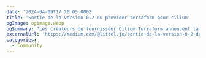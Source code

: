 ```yaml
---
date: '2024-04-09T17:20:05.000Z'
title: 'Sortie de la version 0.2 du provider terraform pour cilium'
ogImage: ogimage.webp
ogSummary: "Les créateurs du fournisseur Cilium Terraform annoncent la sortie d'une nouvelle version et pourquoi le projet existe"
externalUrl: 'https://medium.com/@littel.jo/sortie-de-la-version-0-2-du-provider-terraform-pour-cilium-702a15a7c5f6'
categories:
  - Community
---
```

